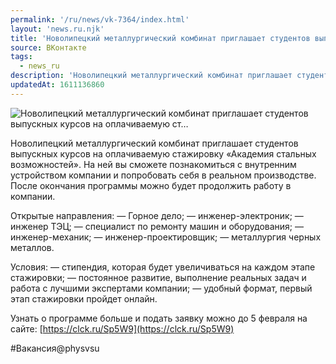 ```yaml
---
permalink: '/ru/news/vk-7364/index.html'
layout: 'news.ru.njk'
title: 'Новолипецкий металлургический комбинат приглашает студентов выпускных курсов на оплачиваемую ст'
source: ВКонтакте
tags:
  - news_ru
description: 'Новолипецкий металлургический комбинат приглашает студентов выпускных курсов на оплачиваемую ст…'
updatedAt: 1611136860
---
```

![Новолипецкий металлургический комбинат приглашает студентов выпускных курсов на оплачиваемую ст…](https://sun9-41.userapi.com/impg/T5eV_dunvtoqwiIZCKxVrhigd7vrrvdRFfnFbA/7d2mkwKaO8Q.jpg?size=1280x853&quality=96&sign=5bb5a5599381196d0439260b65e0d1a5&c_uniq_tag=FJiKM2M7ZgZnRMUrxp4qE9EG7tV81SZEoIZY4TiM_1A&type=album)

Новолипецкий металлургический комбинат приглашает студентов выпускных курсов на оплачиваемую стажировку «Академия стальных возможностей». На ней вы сможете познакомиться с внутренним устройством компании и попробовать себя в реальном производстве. После окончания программы можно будет продолжить работу в компании.

Открытые направления:
— Горное дело;
— инженер-электроник;
— инженер ТЭЦ;
— специалист по ремонту машин и оборудования;
— инженер-механик;
— инженер-проектировщик;
— металлургия черных металлов.

Условия:
— стипендия, которая будет увеличиваться на каждом этапе стажировки;
— постоянное развитие, выполнение реальных задач и работа с лучшими экспертами компании;
— удобный формат, первый этап стажировки пройдет онлайн.

Узнать о программе больше и подать заявку можно до 5 февраля на сайте:
[https://clck.ru/Sp5W9](https://clck.ru/Sp5W9)

#Вакансия@physvsu
